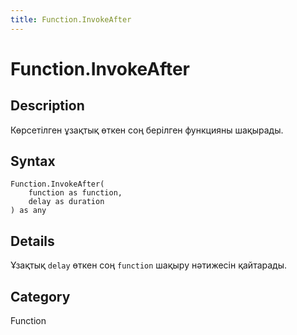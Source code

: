 ```yaml
---
title: Function.InvokeAfter
---
```


# Function.InvokeAfter


## Description

Көрсетілген ұзақтық өткен соң берілген функцияны шақырады.


## Syntax

```powerquery
Function.InvokeAfter(
    function as function,
    delay as duration
) as any
```


## Details

Ұзақтық <code>delay</code> өткен соң <code>function</code> шақыру нәтижесін қайтарады.



## Category
Function
